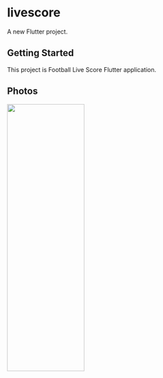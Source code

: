 # livescore

A new Flutter project.

## Getting Started

This project is Football Live Score Flutter application.

## Photos
<p align="left">
<img src="https://firebasestorage.googleapis.com/v0/b/activegym-1c716.appspot.com/o/score.png?alt=media&token=e27aea3e-d609-4be1-bd85-28ab65d4ece2"  height="40%" width="60%" >
</p>


 

